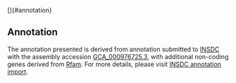 []{#annotation}

Annotation
----------

The annotation presented is derived from annotation submitted to
[INSDC](http://www.insdc.org) with the assembly accession
[GCA\_000976725.3](http://www.ebi.ac.uk/ena/data/view/GCA_000976725.3),
with additional non-coding genes derived from
[Rfam](http://rfam.xfam.org/). For more details, please visit [INSDC
annotation
import](http://ensemblgenomes.org/info/data/insdc_annotation).
